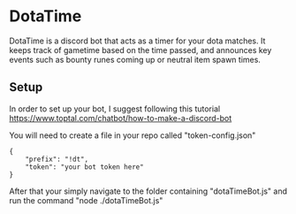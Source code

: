 # DotaTime
DotaTime is a discord bot that acts as a timer for your dota matches.  It keeps track of gametime based on the time passed, and announces key events such as bounty runes coming up or neutral item spawn times.

## Setup
In order to set up your bot, I suggest following this tutorial https://www.toptal.com/chatbot/how-to-make-a-discord-bot

You will need to create a file in your repo called "token-config.json"

```
{
    "prefix": "!dt",
	"token": "your bot token here"
}
```

After that your simply navigate to the folder containing "dotaTimeBot.js" and run the command "node ./dotaTimeBot.js"